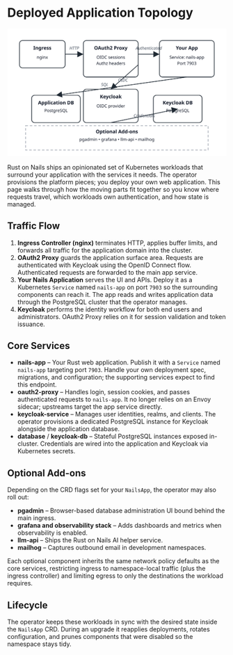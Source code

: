 # Deployed Application Topology

![Nails platform components](./deployment-architecture.svg)

Rust on Nails ships an opinionated set of Kubernetes workloads that surround your application with
the services it needs. The operator provisions the platform pieces; you deploy your own web
application. This page walks through how the moving parts fit together so you know where requests
travel, which workloads own authentication, and how state is managed.

## Traffic Flow

1. **Ingress Controller (nginx)** terminates HTTP, applies buffer limits, and forwards all traffic
   for the application domain into the cluster.
2. **OAuth2 Proxy** guards the application surface area. Requests are authenticated with Keycloak
   using the OpenID Connect flow. Authenticated requests are forwarded to the main app service.
3. **Your Nails Application** serves the UI and APIs. Deploy it as a Kubernetes `Service` named
   `nails-app` on port `7903` so the surrounding components can reach it. The app reads and writes
   application data through the PostgreSQL cluster that the operator manages.
4. **Keycloak** performs the identity workflow for both end users and administrators. OAuth2 Proxy
   relies on it for session validation and token issuance.

## Core Services

- **nails-app** – Your Rust web application. Publish it with a `Service` named `nails-app`
  targeting port `7903`. Handle your own deployment spec, migrations, and configuration; the
  supporting services expect to find this endpoint.
- **oauth2-proxy** – Handles login, session cookies, and passes authenticated requests to
  `nails-app`. It no longer relies on an Envoy sidecar; upstreams target the app service directly.
- **keycloak-service** – Manages user identities, realms, and clients. The operator provisions a
  dedicated PostgreSQL instance for Keycloak alongside the application database.
- **database** / **keycloak-db** – Stateful PostgreSQL instances exposed in-cluster. Credentials are
  wired into the application and Keycloak via Kubernetes secrets.

## Optional Add-ons

Depending on the CRD flags set for your `NailsApp`, the operator may also roll out:

- **pgadmin** – Browser-based database administration UI bound behind the main ingress.
- **grafana and observability stack** – Adds dashboards and metrics when observability is enabled.
- **llm-api** – Ships the Rust on Nails AI helper service.
- **mailhog** – Captures outbound email in development namespaces.

Each optional component inherits the same network policy defaults as the core services, restricting
ingress to namespace-local traffic (plus the ingress controller) and limiting egress to only the
destinations the workload requires.

## Lifecycle

The operator keeps these workloads in sync with the desired state inside the `NailsApp` CRD. During
an upgrade it reapplies deployments, rotates configuration, and prunes components that were disabled
so the namespace stays tidy.
